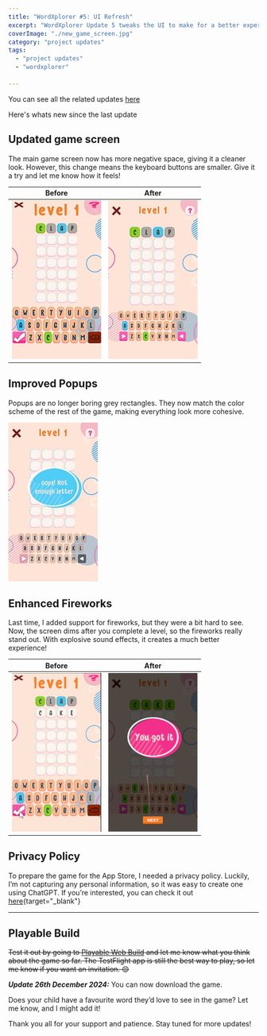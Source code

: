 ```yaml
---
title: "WordXplorer #5: UI Refresh"
excerpt: "WordXplorer Update 5 tweaks the UI to make for a better experience"
coverImage: "./new_game_screen.jpg"
category: "project updates"
tags:
  - "project updates"
  - "wordxplorer"

---
```


You can see all the related updates [here](/tags/wordxplorer)

Here's whats new since the last update

## Updated game screen

The main game screen now has more negative space, giving it a cleaner look. However, this change means the keyboard buttons are smaller. Give it a try and let me know how it feels!

|                  Before                   |                   After                   |
|:-----------------------------------------:|:-----------------------------------------:|
| ![Old Game Screen](./old_game_screen.jpg) | ![New Game Screen](./new_game_screen.jpg) |

## Improved Popups

Popups are no longer boring grey rectangles. They now match the color scheme of the rest of the game, making everything look more cohesive.

![Popups](./popups.jpg)

## Enhanced Fireworks

Last time, I added support for fireworks, but they were a bit hard to see. Now, the screen dims after you complete a level, so the fireworks really stand out. With explosive sound effects, it creates a much better experience!

|                Before                 |                 After                 |
|:-------------------------------------:|:-------------------------------------:|
| ![Old Fireworks](./old_fireworks.gif) | ![New Fireworks](./new_fireworks.gif) |

## Privacy Policy

To prepare the game for the App Store, I needed a privacy policy. Luckily, I’m not capturing any personal information, so it was easy to create one using ChatGPT. If you’re interested, you can check it out [here](/personal-projects/wordxplorer/privacy-policy-wordxplorer){target="\_blank"}

---

## Playable Build

~~Test it out by going to [Playable Web Build](https://golden-pony-d2c3f0.netlify.app/) and let me know what you think
about the game so far. The TestFlight app is still the best way to play, so let me know if you want an invitation. 😊~~

**_Update 26th December 2024:_** You can now download the game.

<?# AppStoreBadges AppStoreLinkText="Get WordXplorer on App Store" AppStoreLinkUrl="wordxplorer-guess-the-word/id6504664783" GooglePlayLinkText="Get WordXplorer on Play Store" GooglePlayLinkUrl="com.glhf.wordleforkids"/?>

Does your child have a favourite word they’d love to see in the game? Let me know, and I might add it!

Thank you all for your support and patience. Stay tuned for more updates!